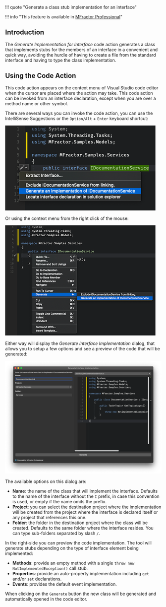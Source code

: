!!! quote "Generate a class stub implementation for an interface"

!!! info "This feature is available in [MFractor Professional](https://www.mfractor.com/products/mfractor-professional)"

## Introduction

The _Generate Implementation for Interface_ code action generates a class that implements stubs for the members of an interface in a convenient and quick way, avoiding the hurdle of having to create a file from the standard interface and having to type the class implementation.

## Using the Code Action

This code action appears on the context menu of Visual Studio code editor when the cursor are placed where the action may take. This code action can be invoked from an interface declaration, except when you are over a method name or other symbol.

There are several ways you can invoke the code action, you can use the IntelliSense Suggestions or the `Option/Alt` + `Enter` keyboard shortcut:

![Invoking the Generate Interface Implementation Code Action from the IntelliSense Suggestions or Keyboard Shortcut](/img/csharp/code-actions/generate-interface-implementation-01.png)

Or using the context menu from the right click of the mouse:

![Invoking the Generate Interface Implementation Code Action from the Context Menu](/img/csharp/code-actions/generate-interface-implementation-02.png)

Either way will display the _Generate Interface Implementation_ dialog, that allows you to setup a few options and see a preview of the code that will be generated:

![The Generate Inteface Implementation Dial](/img/csharp/code-actions/generate-interface-implementation-03.png)

The available options on this dialog are:

* **Name**: the name of the class that will implement the interface. Defaults to the name of the interface without the `I` prefix, in case this convention is used, or empty if the name omits the prefix.
* **Project**: you can select the destination project where the implementation will be created from the project where the interface is declared itself or any project that references this one.
* **Folder**: the folder in the destination project where the class will be created. Defaults to the same folder where the interface resides. You can type sub-folders separated by slash `/`.

In the right-side you can preview the code implementation. The tool will generate stubs depending on the type of interface element being implemented:

* **Methods**: provide an empty method with a single `throw new NotImplementedException()` call stub.
* **Properties**: provide an auto-property implementation including `get` and/or `set` declarations.
* **Events**: provides the default event implementation.

When clicking on the `Generate` button the new class will be generated and automatically opened in the code editor.
